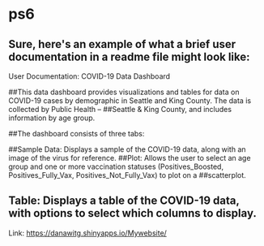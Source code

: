 # ps6
## Sure, here's an example of what a brief user documentation in a readme file might look like:

User Documentation: COVID-19 Data Dashboard


##This data dashboard provides visualizations and tables for data on COVID-19 cases by demographic in Seattle and King County. The data is collected by Public Health – ##Seattle & King County, and includes information by age group.

##The dashboard consists of three tabs:

##Sample Data: Displays a sample of the COVID-19 data, along with an image of the virus for reference.
##Plot: Allows the user to select an age group and one or more vaccination statuses (Positives_Boosted, Positives_Fully_Vax, Positives_Not_Fully_Vax) to plot on a ##scatterplot.
## Table: Displays a table of the COVID-19 data, with options to select which columns to display.


Link: https://danawitg.shinyapps.io/Mywebsite/
